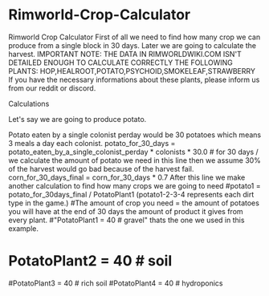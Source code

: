 # Rimworld-Crop-Calculator
Rimworld Crop Calculator
 First of all we need to find how many crop we can produce from a single block in 30 days. Later we are going to calculate the harvest.
 IMPORTANT NOTE: THE DATA IN RIMWORLDWIKI.COM ISN'T DETAILED ENOUGH TO CALCULATE CORRECTLY THE FOLLOWING PLANTS:
 HOP,HEALROOT,POTATO,PSYCHOID,SMOKELEAF,STRAWBERRY
 If you have the necessary informations about these plants, please inform us from our reddit or discord.

 Calculations

 Let's say we are going to produce potato.

Potato eaten by a single colonist perday would be 30 potatoes which means 3 meals a day each colonist.
potato_for_30_days = potato_eaten_by_a_single_colonist_perday * colonists * 30.0 # for 30 days / we calculate the amount of potato we need in this line
then we assume 30% of the harvest would go bad because of the harvest fail.
corn_for_30_days_final = corn_for_30_days * 0.7
 After this line we make another calculation to find how many crops we are going to need
#potato1 = potato_for_30days_final / PotatoPlant1 (potato1-2-3-4 represents each dirt type in the game.)
#The amount of crop you need = the amount of potatoes you will have at the end of 30 days the amount of product it gives from every plant.
#"PotatoPlant1 = 40 # gravel" thats the one we used in this example.
# PotatoPlant2 = 40 # soil
#PotatoPlant3 = 40 # rich soil
#PotatoPlant4 = 40 # hydroponics
 
